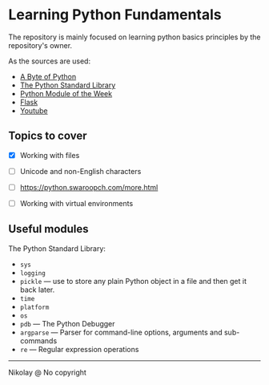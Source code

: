 # Learning Python Fundamentals

The repository is mainly focused on learning python basics principles by the repository's owner.

As the sources are used:

- [A Byte of Python](https://python.swaroopch.com)
- [The Python Standard Library](https://docs.python.org/3/library)
- [Python Module of the Week](https://pymotw.com/2/contents.html)
- [Flask](https://flask.palletsprojects.com)
- [Youtube](https://www.youtube.com/results?search_query=python+flask)


## Topics to cover

- [X] Working with files
- [ ] Unicode and non-English characters
- [ ] https://python.swaroopch.com/more.html
- [ ] Working with virtual environments 


## Useful modules

The Python Standard Library:
- `sys`
- `logging`
- `pickle` — use to store any plain Python object in a file and then get it back later.
- `time`
- `platform`
- `os`
- `pdb` — The Python Debugger
- `argparse` — Parser for command-line options, arguments and sub-commands
- `re` — Regular expression operations

---
Nikolay @ No copyright

